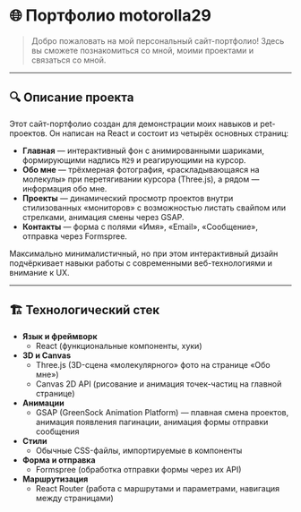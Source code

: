 # 🌐 Портфолио motorolla29

> Добро пожаловать на мой персональный сайт-портфолио! Здесь вы сможете познакомиться со мной, моими проектами и связаться со мной.

---

## 🔍 Описание проекта

Этот сайт-портфолио создан для демонстрации моих навыков и pet-проектов. Он написан на React и состоит из четырёх основных страниц:

- **Главная** — интерактивный фон с анимированными шариками, формирующими надпись `M29` и реагирующими на курсор.
- **Обо мне** — трёхмерная фотография, «раскладывающаяся на молекулы» при перетягивании курсора (Three.js), а рядом — информация обо мне.
- **Проекты** — динамический просмотр проектов внутри стилизованных «мониторов» с возможностью листать свайпом или стрелками, анимация смены через GSAP.
- **Контакты** — форма с полями «Имя», «Email», «Сообщение», отправка через Formspree.

Максимально минималистичный, но при этом интерактивный дизайн подчёркивает навыки работы с современными веб-технологиями и внимание к UX.

---

## 🏗️ Технологический стек

- **Язык и фреймворк**
  - React (функциональные компоненты, хуки)
- **3D и Canvas**
  - Three.js (3D-сцена «молекулярного» фото на странице «Обо мне»)
  - Canvas 2D API (рисование и анимация точек-частиц на главной странице)
- **Анимации**
  - GSAP (GreenSock Animation Platform) — плавная смена проектов, анимация появления пагинации, анимация формы отправки сообщения
- **Стили**
  - Обычные CSS-файлы, импортируемые в компоненты
- **Форма и отправка**
  - Formspree (обработка отправки формы через их API)
- **Маршрутизация**
  - React Router (работа с маршрутами и параметрами, навигация между страницами)

